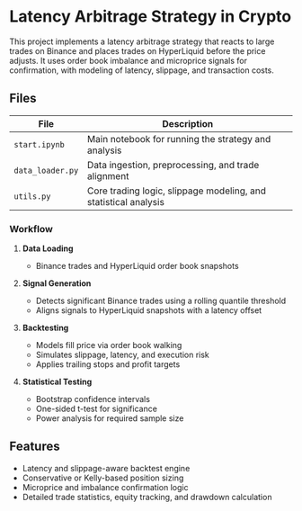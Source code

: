 # Latency Arbitrage Strategy in Crypto

This project implements a latency arbitrage strategy that reacts to large trades on Binance and places trades on HyperLiquid before the price adjusts. It uses order book imbalance and microprice signals for confirmation, with modeling of latency, slippage, and transaction costs.

## Files

| File | Description |
|------|-------------|
| `start.ipynb` | Main notebook for running the strategy and analysis |
| `data_loader.py` | Data ingestion, preprocessing, and trade alignment |
| `utils.py` | Core trading logic, slippage modeling, and statistical analysis |


### Workflow

1. **Data Loading**
   - Binance trades and HyperLiquid order book snapshots

2. **Signal Generation**
   - Detects significant Binance trades using a rolling quantile threshold
   - Aligns signals to HyperLiquid snapshots with a latency offset

3. **Backtesting**
   - Models fill price via order book walking
   - Simulates slippage, latency, and execution risk
   - Applies trailing stops and profit targets

4. **Statistical Testing**
   - Bootstrap confidence intervals
   - One-sided t-test for significance
   - Power analysis for required sample size

## Features

- Latency and slippage-aware backtest engine
- Conservative or Kelly-based position sizing
- Microprice and imbalance confirmation logic
- Detailed trade statistics, equity tracking, and drawdown calculation
